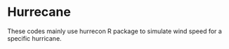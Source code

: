 # Hurrecane
These codes mainly use hurrecon R package to simulate wind speed for a specific hurricane.
